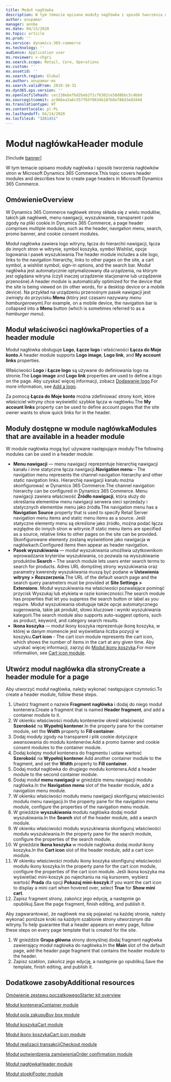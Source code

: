 ```yaml
---
title: Moduł nagłówka
description: W tym temacie opisano moduły nagłówka i sposób tworzenia nagłówków stron w Microsoft Dynamics 365 Commerce.
author: anupamar
manager: annbe
ms.date: 04/13/2020
ms.topic: article
ms.prod: ''
ms.service: dynamics-365-commerce
ms.technology: ''
audience: Application user
ms.reviewer: v-chgri
ms.search.scope: Retail, Core, Operations
ms.custom: ''
ms.assetid: ''
ms.search.region: Global
ms.author: anupamar-ms
ms.search.validFrom: 2019-10-31
ms.dyn365.ops.version: ''
ms.openlocfilehash: cec138ebefbd2beb2f1cf6302ce58d8bbc5c4bbd
ms.sourcegitcommit: ac966ea3a6c557fb5f9634b187b0e788d3e82d4d
ms.translationtype: HT
ms.contentlocale: pl-PL
ms.lasthandoff: 04/14/2020
ms.locfileid: "3261451"
---
```

# <a name="header-module"></a><span data-ttu-id="225e7-103">Moduł nagłówka</span><span class="sxs-lookup"><span data-stu-id="225e7-103">Header module</span></span>


[!include [banner](includes/banner.md)]

<span data-ttu-id="225e7-104">W tym temacie opisano moduły nagłówka i sposób tworzenia nagłówków stron w Microsoft Dynamics 365 Commerce.</span><span class="sxs-lookup"><span data-stu-id="225e7-104">This topic covers header modules and describes how to create page headers in Microsoft Dynamics 365 Commerce.</span></span>

## <a name="overview"></a><span data-ttu-id="225e7-105">Omówienie</span><span class="sxs-lookup"><span data-stu-id="225e7-105">Overview</span></span>

<span data-ttu-id="225e7-106">W Dynamics 365 Commerce nagłówek strony składa się z wielu modułów, takich jak nagłówek, menu nawigacji, wyszukiwanie, transparent i pole zgody na pliki cookie.</span><span class="sxs-lookup"><span data-stu-id="225e7-106">In Dynamics 365 Commerce, a page header comprises multiple modules, such as the header, navigation menu, search, promo banner, and cookie consent modules.</span></span> 

<span data-ttu-id="225e7-107">Moduł nagłówka zawiera logo witryny, łącza do hierarchii nawigacji, łącza do innych stron w witrynie, symbol koszyka, symbol Wishlist, opcje logowania i pasek wyszukiwania.</span><span class="sxs-lookup"><span data-stu-id="225e7-107">The header module includes a site logo, links to the navigation hierarchy, links to other pages on the site, a cart symbol, a wishlist symbol, sign-in options, and the search bar.</span></span> <span data-ttu-id="225e7-108">Moduł nagłówka jest automatycznie optymalizowany dla urządzenia, na którym jest oglądana witryna (czyli inaczej urządzenie stacjonarne lub urządzenie przenośne).</span><span class="sxs-lookup"><span data-stu-id="225e7-108">A header module is automatically optimized for the device that the site is being viewed on (in other words, for a desktop device or a mobile device).</span></span> <span data-ttu-id="225e7-109">Na przykład na urządzeniu przenośnym pasek nawigacji jest zwinięty do przycisku **Menu** (który jest czasami nazywany *menu hamburgerowym*).</span><span class="sxs-lookup"><span data-stu-id="225e7-109">For example, on a mobile device, the navigation bar is collapsed into a **Menu** button (which is sometimes referred to as a *hamburger menu*).</span></span>

## <a name="properties-of-a-header-module"></a><span data-ttu-id="225e7-110">Moduł właściwości nagłówka</span><span class="sxs-lookup"><span data-stu-id="225e7-110">Properties of a header module</span></span>

<span data-ttu-id="225e7-111">Moduł nagłówka obsługuje **Logo**, **Łącze logo** i właściwości **Łącza do Moje konto**.</span><span class="sxs-lookup"><span data-stu-id="225e7-111">A header module supports **Logo image**, **Logo link**, and **My account links** properties.</span></span> 

<span data-ttu-id="225e7-112">Właściwości **Logo** i **Łącze logo** są używane do definiowania logo na stronie.</span><span class="sxs-lookup"><span data-stu-id="225e7-112">The **Logo image** and **Logo link** properties are used to define a logo on the page.</span></span> <span data-ttu-id="225e7-113">Aby uzyskać więcej informacji, zobacz [Dodawanie logo](add-logo.md).</span><span class="sxs-lookup"><span data-stu-id="225e7-113">For more information, see [Add a logo](add-logo.md).</span></span> 

<span data-ttu-id="225e7-114">Za pomocą **Łącza do Moje konto** można zdefiniować strony kont, które właściciel witryny chce wyświetlić szybkie łącza w nagłówku.</span><span class="sxs-lookup"><span data-stu-id="225e7-114">The **My account links** property can be used to define account pages that the site owner wants to show quick links for in the header.</span></span>

## <a name="modules-that-are-available-in-a-header-module"></a><span data-ttu-id="225e7-115">Moduły dostępne w module nagłówka</span><span class="sxs-lookup"><span data-stu-id="225e7-115">Modules that are available in a header module</span></span>

<span data-ttu-id="225e7-116">W module nagłówka mogą być używane następujące moduły:</span><span class="sxs-lookup"><span data-stu-id="225e7-116">The following modules can be used in a header module:</span></span>

- <span data-ttu-id="225e7-117">**Menu nawigacji** — menu nawigacji reprezentuje hierarchię nawigacji kanału i inne statyczne łącza nawigacji.</span><span class="sxs-lookup"><span data-stu-id="225e7-117">**Navigation menu** – The navigation menu represents the channel navigation hierarchy and other static navigation links.</span></span> <span data-ttu-id="225e7-118">Hierarchię nawigacji kanału można skonfigurować w Dynamics 365 Commerce.</span><span class="sxs-lookup"><span data-stu-id="225e7-118">The channel navigation hierarchy can be configured in Dynamics 365 Commerce.</span></span> <span data-ttu-id="225e7-119">Menu nawigacji zawiera właściwość **Źródło nawigacji**, która służy do określania elementów menu nawigacji serwera sieci sprzedaży i statycznych elementów menu jako źródła.</span><span class="sxs-lookup"><span data-stu-id="225e7-119">The navigation menu has a **Navigation Source** property that is used to specify Retail Server navigation menu items and static menu items as a source.</span></span> <span data-ttu-id="225e7-120">Jeśli statyczne elementy menu są określone jako źródło, można podać łącza względne do innych stron w witrynie.</span><span class="sxs-lookup"><span data-stu-id="225e7-120">If static menu items are specified as a source, relative links to other pages on the site can be provided.</span></span> <span data-ttu-id="225e7-121">Skonfigurowane elementy zostaną wyświetlone jako nawigacja w nagłówkach.</span><span class="sxs-lookup"><span data-stu-id="225e7-121">Configured items then appear as header navigation.</span></span> 
- <span data-ttu-id="225e7-122">**Pasek wyszukiwania** — moduł wyszukiwania umożliwia użytkownikom wprowadzanie kryteriów wyszukiwania, co pozwala na wyszukiwanie produktów.</span><span class="sxs-lookup"><span data-stu-id="225e7-122">**Search** – The search module lets users enter search terms to search for products.</span></span> <span data-ttu-id="225e7-123">Adres URL domyślnej strony wyszukiwania oraz parametry kwerendy wyszukiwania muszą być podane w **Ustawienia witryny \> Rozszerzenia**.</span><span class="sxs-lookup"><span data-stu-id="225e7-123">The URL of the default search page and the search query parameters must be provided at **Site Settings \> Extensions**.</span></span> <span data-ttu-id="225e7-124">Moduł wyszukiwania ma właściwości pozwalające pominąć przycisk Wyszukaj lub etykieta w razie konieczności.</span><span class="sxs-lookup"><span data-stu-id="225e7-124">The search module has properties that let you suppress the search button or label as you require.</span></span> <span data-ttu-id="225e7-125">Moduł wyszukiwania obsługuje także opcje automatycznego sugerowania, takie jak produkt, słowo kluczowe i wyniki wyszukiwania kategorii.</span><span class="sxs-lookup"><span data-stu-id="225e7-125">The search module also supports auto-suggest options, such as product, keyword, and category search results.</span></span>
- <span data-ttu-id="225e7-126">**Ikona koszyka** — moduł ikony koszyka reprezentuje ikonę koszyka, w której w danym momencie jest wyświetlana liczba pozycji w koszyku.</span><span class="sxs-lookup"><span data-stu-id="225e7-126">**Cart icon** - The cart icon module represents the cart icon, which shows the number of items in the cart at any given time.</span></span> <span data-ttu-id="225e7-127">Aby uzyskać więcej informacji, zajrzyj do [Moduł ikony koszyka](cart-icon-module.md).</span><span class="sxs-lookup"><span data-stu-id="225e7-127">For more information, see [Cart icon module](cart-icon-module.md).</span></span>

## <a name="create-a-header-module-for-a-page"></a><span data-ttu-id="225e7-128">Utwórz moduł nagłówka dla strony</span><span class="sxs-lookup"><span data-stu-id="225e7-128">Create a header module for a page</span></span>

<span data-ttu-id="225e7-129">Aby utworzyć moduł nagłówka, należy wykonać następujące czynności.</span><span class="sxs-lookup"><span data-stu-id="225e7-129">To create a header module, follow these steps.</span></span>

1. <span data-ttu-id="225e7-130">Utwórz fragment o nazwie **Fragment nagłówka** i dodaj do niego moduł kontenera.</span><span class="sxs-lookup"><span data-stu-id="225e7-130">Create a fragment that is named **Header fragment**, and add a container module to it.</span></span>
1. <span data-ttu-id="225e7-131">W okienku właściwości modułu kontenerów określ właściwość **Szerokość** na **Wypełnij kontener**.</span><span class="sxs-lookup"><span data-stu-id="225e7-131">In the property pane for the container module, set the **Width** property to **Fill container**.</span></span>
1. <span data-ttu-id="225e7-132">Dodaj moduły zgody na transparent i plik cookie dotyczące awansowania do modułu kontenerów.</span><span class="sxs-lookup"><span data-stu-id="225e7-132">Add a promo banner and cookie consent modules to the container module.</span></span>
1. <span data-ttu-id="225e7-133">Dodaj kolejny moduł kontenera do fragmentu i ustaw wartosć **Szerokość** na **Wypełnij kontener**.</span><span class="sxs-lookup"><span data-stu-id="225e7-133">Add another container module to the fragment, and set the **Width** property to **Fill container**.</span></span>
1. <span data-ttu-id="225e7-134">Dodaj moduł nagłówka do drugiego modułu kontenera.</span><span class="sxs-lookup"><span data-stu-id="225e7-134">Add a header module to the second container module.</span></span>
1. <span data-ttu-id="225e7-135">Dodaj moduł **menu nawigacji** w gnieździe menu nawigacji modułu nagłówka.</span><span class="sxs-lookup"><span data-stu-id="225e7-135">In the **Navigation menu** slot of the header module, add a navigation menu module.</span></span> 
1. <span data-ttu-id="225e7-136">W okienku właściwości modułu menu nawigacji skonfiguruj właściwości modułu menu nawigacji.</span><span class="sxs-lookup"><span data-stu-id="225e7-136">In the property pane for the navigation menu module, configure the properties of the navigation menu module.</span></span>
1. <span data-ttu-id="225e7-137">W gnieździe **wyszukiwania** modułu nagłówka dodaj moduł wyszukiwania.</span><span class="sxs-lookup"><span data-stu-id="225e7-137">In the **Search** slot of the header module, add a search module.</span></span> 
1. <span data-ttu-id="225e7-138">W okienku właściwości modułu wyszukiwania skonfiguruj właściwości modułu wyszukiwania.</span><span class="sxs-lookup"><span data-stu-id="225e7-138">In the property pane for the search module, configure the properties of the search module.</span></span> 
1. <span data-ttu-id="225e7-139">W gnieździe **Ikona koszyka** w module nagłówka dodaj moduł ikony koszyka.</span><span class="sxs-lookup"><span data-stu-id="225e7-139">In the **Cart icon** slot of the header module, add a cart icon module.</span></span> 
1. <span data-ttu-id="225e7-140">W okienku właściwości modułu ikony koszyka skonfiguruj właściwości modułu ikony koszyka.</span><span class="sxs-lookup"><span data-stu-id="225e7-140">In the property pane for the cart icon module, configure the properties of the cart icon module.</span></span> <span data-ttu-id="225e7-141">Jeśli ikona koszyka ma wyświetlać mini-koszyk po najechaniu na nią kursorem, wybierz wartość **Prada** dla opcji **Pokazuj mini-koszyk**.</span><span class="sxs-lookup"><span data-stu-id="225e7-141">If you want the cart icon to display a mini cart when hovered over, select **True** for **Show mini cart**.</span></span>
1. <span data-ttu-id="225e7-142">Zapisz fragment strony, zakończ jego edycję, a następnie go opublikuj.</span><span class="sxs-lookup"><span data-stu-id="225e7-142">Save the page fragment, finish editing, and publish it.</span></span> 


<span data-ttu-id="225e7-143">Aby zagwarantować, że nagłówek ma się pojawiać na każdej stronie, należy wykonać poniższe kroki na każdym szablonie strony utworzonym dla witryny.</span><span class="sxs-lookup"><span data-stu-id="225e7-143">To help guarantee that a header appears on every page, follow these steps on every page template that is created for the site.</span></span>

1. <span data-ttu-id="225e7-144">W gnieździe **Grupa główna** strony domyślnej dodaj fragment nagłówka zawierający moduł nagłówka do nagłówka.</span><span class="sxs-lookup"><span data-stu-id="225e7-144">In the **Main** slot of the default page, add the header page fragment that contains the header module to the header.</span></span>
1. <span data-ttu-id="225e7-145">Zapisz szablon, zakończ jego edycję, a następnie go opublikuj.</span><span class="sxs-lookup"><span data-stu-id="225e7-145">Save the template, finish editing, and publish it.</span></span>

## <a name="additional-resources"></a><span data-ttu-id="225e7-146">Dodatkowe zasoby</span><span class="sxs-lookup"><span data-stu-id="225e7-146">Additional resources</span></span>

[<span data-ttu-id="225e7-147">Omówienie zestawu początkowego</span><span class="sxs-lookup"><span data-stu-id="225e7-147">Starter kit overview</span></span>](starter-kit-overview.md)

[<span data-ttu-id="225e7-148">Moduł kontenera</span><span class="sxs-lookup"><span data-stu-id="225e7-148">Container module</span></span>](add-container-module.md)

[<span data-ttu-id="225e7-149">Moduł pola zakupu</span><span class="sxs-lookup"><span data-stu-id="225e7-149">Buy box module</span></span>](add-buy-box.md)

[<span data-ttu-id="225e7-150">Moduł koszyka</span><span class="sxs-lookup"><span data-stu-id="225e7-150">Cart module</span></span>](add-cart-module.md)

[<span data-ttu-id="225e7-151">Moduł ikony koszyka</span><span class="sxs-lookup"><span data-stu-id="225e7-151">Cart icon module</span></span>](cart-icon-module.md)

[<span data-ttu-id="225e7-152">Moduł realizacji transakcji</span><span class="sxs-lookup"><span data-stu-id="225e7-152">Checkout module</span></span>](add-checkout-module.md)

[<span data-ttu-id="225e7-153">Moduł potwierdzenia zamówienia</span><span class="sxs-lookup"><span data-stu-id="225e7-153">Order confirmation module</span></span>](order-confirmation-module.md)

[<span data-ttu-id="225e7-154">Moduł nagłówka</span><span class="sxs-lookup"><span data-stu-id="225e7-154">Header module</span></span>](author-header-module.md)

[<span data-ttu-id="225e7-155">Moduł stopki</span><span class="sxs-lookup"><span data-stu-id="225e7-155">Footer module</span></span>](author-footer-module.md)
